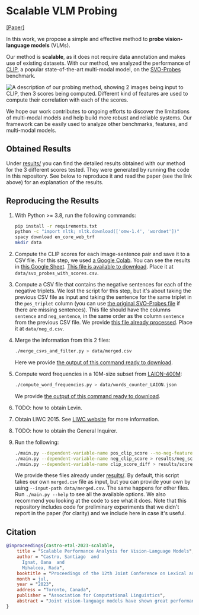 # Scalable VLM Probing

[[Paper]](https://arxiv.org/pdf/2305.18786.pdf)

In this work, we propose a simple and effective method to **probe vision-language models** (VLMs). 

Our method is **scalable**, as it does not require data annotation and makes use of existing datasets. 
With our method, we analyzed the performance of [CLIP](https://openai.com/research/clip), a popular state-of-the-art
multi-modal model, on the [SVO-Probes](https://github.com/deepmind/svo_probes) benchmark. 

![A description of our probing method, showing 2 images being input to CLIP, then 3 scores being computed. Different
kind of features are used to compute their correlation with each of the scores.](task_overview.png)

We hope our work contributes to ongoing efforts to discover the limitations of multi-modal models and help build more
robust and reliable systems. Our framework can be easily used to analyze other benchmarks, features, and multi-modal
models.

## Obtained Results

Under [results/](results) you can find the detailed results obtained with our method for the 3 different scores tested.
They were generated by running the code in this repository. See below to reproduce it and read the paper (see the link
above) for an explanation of the results.

## Reproducing the Results

1. With Python >= 3.8, run the following commands:

    ```bash
    pip install -r requirements.txt
    python -c "import nltk; nltk.download(['omw-1.4', 'wordnet'])"
    spacy download en_core_web_trf
    mkdir data
    ````

2. Compute the CLIP scores for each image-sentence pair and save it to a CSV file. For this step, we used [a Google
    Colab](https://colab.research.google.com/drive/1I10mjHD-_brEtaKdHqhvkHjRFjVzK1hl?usp=sharing). You can see the
    results in [this Google Sheet](https://docs.google.com/spreadsheets/d/1TPYLRk_f6zMm7pYy8xLPeeS6EsybSCoxjnONOrg40vA/edit?usp=sharing).
    [This file is available to
    download](https://huggingface.co/datasets/MichiganNLP/scalable_vlm_probing/blob/main/svo_probes_with_scores.csv).
    Place it at `data/svo_probes_with_scores.csv`.
3. Compute a CSV file that contains the negative sentences for each of the negative triplets. We lost the script for
    this step, but it's about taking the previous CSV file as input and taking the sentence for the same triplet in the
    `pos_triplet` column (you can use [the original SVO-Probes file](https://github.com/deepmind/svo_probes/blob/main/svo_probes.csv)
    if there are missing sentences). This file should have the columns `sentence` and `neg_sentence`, in the same order
    as the column `sentence` from the previous CSV file. We provide [this file already
    processed](https://huggingface.co/datasets/MichiganNLP/scalable_vlm_probing/blob/main/neg_d.csv). Place it at
    `data/neg_d.csv`.
4. Merge the information from this 2 files:

    ```bash
    ./merge_csvs_and_filter.py > data/merged.csv
    ```

    Here we provide [the output of this command ready to
    download](https://huggingface.co/datasets/MichiganNLP/scalable_vlm_probing/blob/main/merged.csv).

5. Compute word frequencies in a 10M-size subset from [LAION-400M](https://laion.ai/blog/laion-400-open-dataset/):

    ```bash
    ./compute_word_frequencies.py > data/words_counter_LAION.json
    ```

    We provide [the output of this command ready to
    download](https://huggingface.co/datasets/MichiganNLP/scalable_vlm_probing/blob/main/words_counter_LAION.json).

6. TODO: how to obtain Levin.
7. Obtain LIWC 2015. See [LIWC website](https://www.liwc.app/) for more information.
8. TODO: how to obtain the General Inquirer.
9. Run the following:

    ```bash
    ./main.py --dependent-variable-name pos_clip_score --no-neg-features > results/pos_scores.txt
    ./main.py --dependent-variable-name neg_clip_score > results/neg_scores.txt
    ./main.py --dependent-variable-name clip_score_diff > results/score_diff.txt
    ```

    We provide these files already under [results/](results). By default, this script takes our own `merged.csv` file as
    input, but you can provide your own by using `--input-path data/merged.csv`. The same happens for other files. Run
    `./main.py --help` to see all the available options. We also recommend you looking at the code to see what it does.
    Note that this repository includes code for preliminary experiments that we didn't report in the paper (for clarity)
    and we include here in case it's useful.

## Citation

```bibtex
@inproceedings{castro-etal-2023-scalable,
    title = "Scalable Performance Analysis for Vision-Language Models",
    author = "Castro, Santiago  and
      Ignat, Oana  and
      Mihalcea, Rada",
    booktitle = "Proceedings of the 12th Joint Conference on Lexical and Computational Semantics",
    month = jul,
    year = "2023",
    address = "Toronto, Canada",
    publisher = "Association for Computational Linguistics",
    abstract = "Joint vision-language models have shown great performance over a diverse set of tasks. However, little is known about their limitations, as the high dimensional space learned by these models makes it difficult to identify semantic errors. Recent work has addressed this problem by designing highly controlled probing task benchmarks. Our paper introduces a more scalable solution that relies on already annotated benchmarks. Our method consists of extracting a large set of diverse features from a vision-language benchmark and measuring their correlation with the output of the target model. We confirm previous findings that CLIP behaves like a bag of words model and performs better with nouns and verbs; we also uncover novel insights such as CLIP getting confused by concrete words. Our framework is available at https://github.com/MichiganNLP/Scalable-VLM-Probing a and can be used with other multimodal models and benchmarks.",
}
```
